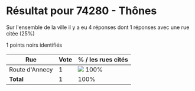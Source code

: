 # Résultat pour 74280 - Thônes

Sur l'ensemble de la ville il y a eu 4 réponses dont 1 réponses avec une rue citée (25%)

1 points noirs identifiés

| Rue | Vote | % / les rues cités|
|-----|------|-------------------|
| Route d'Annecy | 1 | <img src="../../img/bar_100.gif" />&nbsp;100%|
| **Total** | 1 | 100%|
